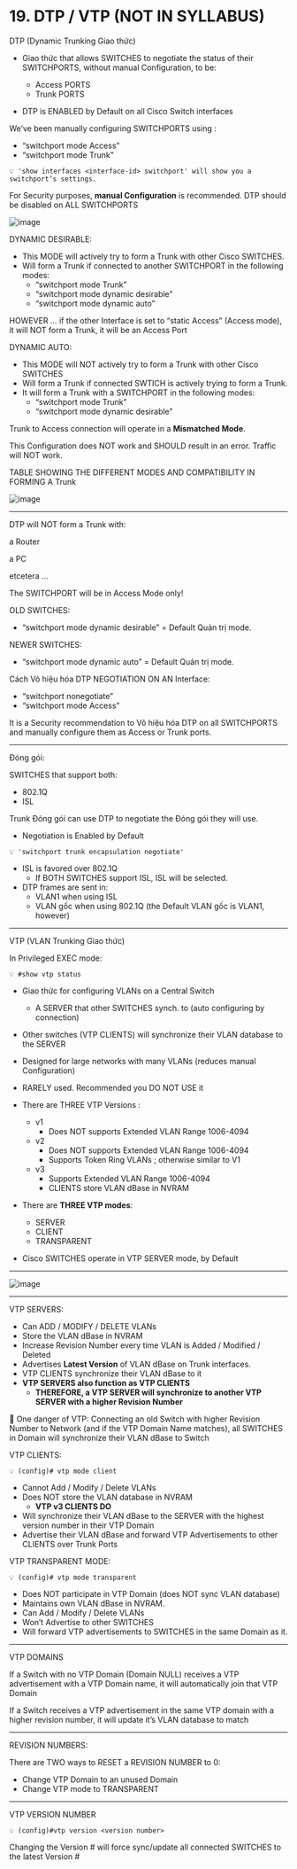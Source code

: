 # 19. DTP / VTP (NOT IN SYLLABUS)

DTP (Dynamic Trunking Giao thức)

- Giao thức that allows SWITCHES to negotiate the status of their SWITCHPORTS, without manual Configuration, to be:
    - Access PORTS
    - Trunk PORTS

- DTP is ENABLED by Default on all Cisco Switch interfaces

We’ve been manually configuring SWITCHPORTS using :

- “switchport mode Access”
- “switchport mode Trunk”

```
💡 'show interfaces <interface-id> switchport' will show you a switchport’s settings.
```
For Security purposes, **manual Configuration** is recommended. DTP should be disabled on ALL SWITCHPORTS

![image](https://github.com/psaumur/CCNA/assets/106411237/bf716a33-8e11-4c09-bb0b-336ba48ef26d)


DYNAMIC DESIRABLE:

- This MODE will actively try to form a Trunk with other Cisco SWITCHES.
- Will form a Trunk if connected to another SWITCHPORT in the following modes:
    - “switchport mode Trunk”
    - “switchport mode dynamic desirable”
    - “switchport mode dynamic auto”
    

HOWEVER … if the other Interface is set to “static Access” (Access mode), it will NOT form a Trunk, it will be an Access Port

DYNAMIC AUTO:

- This MODE will NOT actively try to form a Trunk with other Cisco SWITCHES
- Will form a Trunk if connected SWTICH is actively trying to form a Trunk.
- It will form a Trunk with a SWITCHPORT in the following modes:
    - “switchport mode Trunk”
    - “switchport mode dynamic desirable”

Trunk to Access connection will operate in a **Mismatched Mode**.

This Configuration does NOT work and SHOULD result in an error. Traffic will NOT work.

TABLE SHOWING THE DIFFERENT MODES AND COMPATIBILITY IN FORMING A Trunk

![image](https://github.com/psaumur/CCNA/assets/106411237/93d5e4f4-cb24-4d3f-ba62-fd002581cfbb)

---

DTP will NOT form a Trunk with:

a Router

a PC

etcetera …

The SWITCHPORT will be in Access Mode only!

OLD SWITCHES:

- “switchport mode dynamic desirable”  = Default Quản trị mode.

NEWER SWITCHES:

- “switchport mode dynamic auto” = Default Quản trị mode.

Cách Vô hiệu hóa DTP NEGOTIATION ON AN Interface:

- “switchport nonegotiate”
- “switchport mode Access”

It is a Security recommendation to Vô hiệu hóa DTP on all SWITCHPORTS and manually configure them as Access or Trunk ports.

---

Đóng gói:

SWITCHES that support both:

- 802.1Q
- ISL

Trunk Đóng gói can use DTP to negotiate the Đóng gói they will use.

- Negotiation is Enabled by Default

```
💡 'switchport trunk encapsulation negotiate'
```    

- ISL is favored over 802.1Q
    - If BOTH SWITCHES support ISL, ISL will be selected.
- DTP frames are sent in:
    - VLAN1 when using ISL
    - VLAN gốc when using 802.1Q (the Default VLAN gốc is VLAN1, however)

---

VTP (VLAN Trunking Giao thức)

In Privileged EXEC mode:

```
💡 #show vtp status
```

- Giao thức for configuring VLANs on a Central Switch
    - A SERVER that other SWITCHES synch. to (auto configuring by connection)
- Other switches (VTP CLIENTS) will synchronize their VLAN database to the SERVER
- Designed for large networks with many VLANs (reduces manual Configuration)
- RARELY used. Recommended you DO NOT USE it
- There are THREE VTP Versions :

    - v1
        - Does NOT supports Extended VLAN Range 1006-4094
    - v2
        - Does NOT supports Extended VLAN Range 1006-4094
        - Supports Token Ring VLANs ; otherwise similar to V1
    - v3
        - Supports Extended VLAN Range 1006-4094
        - CLIENTS store VLAN dBase in NVRAM

- There are **THREE VTP modes**:
    - SERVER
    - CLIENT
    - TRANSPARENT

- Cisco SWITCHES operate in VTP SERVER mode, by Default

---

![image](https://github.com/psaumur/CCNA/assets/106411237/87dcd7ff-f3d3-4441-841c-a0506c249f03)

---

VTP SERVERS:

- Can ADD / MODIFY / DELETE VLANs
- Store the VLAN dBase in NVRAM
- Increase Revision Number every time VLAN is Added / Modified / Deleted
- Advertises **Latest Version** of VLAN dBase on Trunk interfaces.
- VTP CLIENTS synchronize their VLAN dBase to it
- **VTP SERVERS also function as VTP CLIENTS**
    - **THEREFORE, a VTP SERVER will synchronize to another VTP SERVER with a higher Revision Number**

<aside>
🚨 One danger of VTP:
Connecting an old Switch with higher Revision Number to Network (and if the VTP Domain Name matches), all SWITCHES in Domain will synchronize their VLAN dBase to Switch

</aside>


VTP CLIENTS:

```
💡 (config)# vtp mode client
```

- Cannot Add / Modify / Delete VLANs
- Does NOT store the VLAN database in NVRAM
    - **VTP v3 CLIENTS DO**
- Will synchronize their VLAN dBase to the SERVER with the highest version number in their VTP Domain
- Advertise their VLAN dBase and forward VTP Advertisements to other CLIENTS over Trunk Ports

VTP TRANSPARENT MODE:

```
💡 (config)# vtp mode transparent
```

- Does NOT participate in VTP Domain (does NOT sync VLAN database)
- Maintains own VLAN dBase in NVRAM.
- Can Add / Modify / Delete VLANs
- Won’t Advertise to other SWITCHES
- Will forward VTP advertisements to SWITCHES in the same Domain as it.

---

VTP DOMAINS

If a Switch with no VTP Domain (Domain NULL) receives a VTP advertisement with a VTP Domain name, it will automatically join that VTP Domain

If a Switch receives a VTP advertisement in the same VTP domain with a higher revision number, it will update it’s VLAN database to match

---

REVISION NUMBERS:

There are TWO ways to RESET a REVISION NUMBER to 0:

- Change VTP Domain to an unused Domain
- Change VTP mode to TRANSPARENT

---

VTP VERSION NUMBER

```
💡 (config)#vtp version <version number>
```
  
Changing the Version # will force sync/update all connected SWITCHES to the latest Version #
